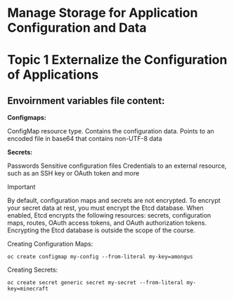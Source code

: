 # Manage Storage for Application Configuration and Data

# Topic 1 Externalize the Configuration of Applications

## Envoirnment variables file content:

**Configmaps:**

ConfigMap resource type.
Contains the configuration data.
Points to an encoded file in base64 that contains non-UTF-8 data

**Secrets:**

Passwords
Sensitive configuration files
Credentials to an external resource, such as an SSH key or OAuth token and more

> [!IMPORTANT]
> By default, configuration maps and secrets are not encrypted. To encrypt your secret data at rest, you must encrypt the Etcd database. When enabled, Etcd encrypts the following resources: secrets, configuration maps, routes, OAuth access tokens, and OAuth authorization tokens. Encrypting the Etcd database is outside the scope of the course.

Creating Configuration Maps:

```
oc create configmap my-config --from-literal my-key=amongus
```

Creating Secrets:

```
oc create secret generic secret my-secret --from-literal my-key=minecraft
```

